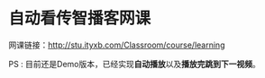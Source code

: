 # 自动看传智播客网课

网课链接：http://stu.ityxb.com/Classroom/course/learning

PS : 目前还是Demo版本，已经实现**自动播放**以及**播放完跳到下一视频**。

